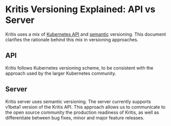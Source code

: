 # Kritis Versioning Explained: API vs Server

Kritis uses a mix of [Kubernetes API](https://kubernetes.io/docs/concepts/overview/kubernetes-api/#api-versioning) and [semantic](https://semver.org/) versioning. This document clarifies the rationale behind this mix in versioning approaches.

## API

Kritis follows Kubernetes versioning scheme, to be consistent with the approach
used by the larger Kubernetes community.

## Server

Kritis server uses semantic versioning. The server currently supports v1beta1
version of the Kritis API. This approach allows us to communicate to the open
source community the production readiness of Kritis, as well as differentiate
between bug fixes, minor and major feature releases.
